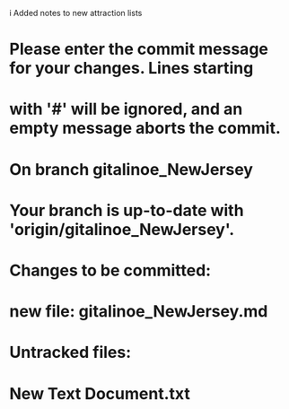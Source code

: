 ﻿i Added notes to new attraction lists
# Please enter the commit message for your changes. Lines starting
# with '#' will be ignored, and an empty message aborts the commit.
# On branch gitalinoe_NewJersey
# Your branch is up-to-date with 'origin/gitalinoe_NewJersey'.
#
# Changes to be committed:
#	new file:   gitalinoe_NewJersey.md
#
# Untracked files:
#	New Text Document.txt
#

